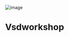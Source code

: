 ![image](https://github.com/user-attachments/assets/c770e337-a70b-4b0a-953b-619233850d10)
# Vsdworkshop
